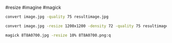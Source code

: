 #resize #imagine #magick


~~~bash 
convert image.jpg -quality 75 resultimage.jpg
~~~

~~~bash 
convert image.jpg -resize 1200x1200 -density 72 -quality 75 resultimage.jpg
~~~

~~~bash 
magick 8T8A0700.jpg -resize 10% 8T8A0700.png:q
~~~